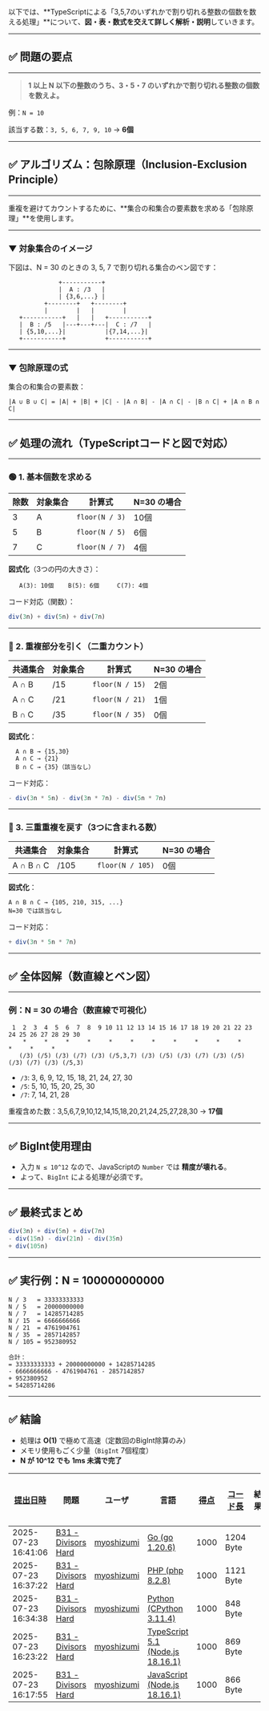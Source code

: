 以下では、\*\*TypeScriptによる「3,5,7のいずれかで割り切れる整数の個数を数える処理」\*\*について、**図・表・数式を交えて詳しく解析・説明**していきます。

---

## ✅ 問題の要点

---

> **1 以上 N 以下の整数のうち、3・5・7 のいずれかで割り切れる整数の個数を数えよ。**

例：`N = 10`

該当する数：`3, 5, 6, 7, 9, 10` → **6個**

---

## ✅ アルゴリズム：包除原理（Inclusion-Exclusion Principle）

---

重複を避けてカウントするために、\*\*集合の和集合の要素数を求める「包除原理」\*\*を使用します。

---

### ▼ 対象集合のイメージ

下図は、N = 30 のときの 3, 5, 7 で割り切れる集合のベン図です：

```
              +-----------+
              |  A : /3   |
              | {3,6,...} |
          +--------+   +--------+
          |        |   |        |
   +-----------+   |   |   +-----------+
   |  B : /5   |---+---+---|  C : /7   |
   | {5,10,...}|           |{7,14,...}|
   +-----------+           +-----------+
```

---

### ▼ 包除原理の式

集合の和集合の要素数：

```text
|A ∪ B ∪ C| = |A| + |B| + |C| - |A ∩ B| - |A ∩ C| - |B ∩ C| + |A ∩ B ∩ C|
```

---

## ✅ 処理の流れ（TypeScriptコードと図で対応）

---

### 🟢 1. 基本個数を求める

| 除数 | 対象集合 | 計算式            | N=30 の場合 |
| -- | ---- | -------------- | -------- |
| 3  | A    | `floor(N / 3)` | 10個      |
| 5  | B    | `floor(N / 5)` | 6個       |
| 7  | C    | `floor(N / 7)` | 4個       |

**図式化**（3つの円の大きさ）：

```
   A(3): 10個    B(5): 6個     C(7): 4個
```

コード対応（関数）：

```ts
div(3n) + div(5n) + div(7n)
```

---

### 🔴 2. 重複部分を引く（二重カウント）

| 共通集合  | 対象集合 | 計算式             | N=30 の場合 |
| ----- | ---- | --------------- | -------- |
| A ∩ B | /15  | `floor(N / 15)` | 2個       |
| A ∩ C | /21  | `floor(N / 21)` | 1個       |
| B ∩ C | /35  | `floor(N / 35)` | 0個       |

**図式化**：

```
  A ∩ B → {15,30}
  A ∩ C → {21}
  B ∩ C → {35}（該当なし）
```

コード対応：

```ts
- div(3n * 5n) - div(3n * 7n) - div(5n * 7n)
```

---

### 🔵 3. 三重重複を戻す（3つに含まれる数）

| 共通集合      | 対象集合 | 計算式              | N=30 の場合 |
| --------- | ---- | ---------------- | -------- |
| A ∩ B ∩ C | /105 | `floor(N / 105)` | 0個       |

**図式化**：

```
A ∩ B ∩ C → {105, 210, 315, ...}
N=30 では該当なし
```

コード対応：

```ts
+ div(3n * 5n * 7n)
```

---

## ✅ 全体図解（数直線とベン図）

---

### 例：N = 30 の場合（数直線で可視化）

```
 1  2  3  4  5  6  7  8  9 10 11 12 13 14 15 16 17 18 19 20 21 22 23 24 25 26 27 28 29 30
    *     *     *     *     *     *     *     *     *     *     *     *     *     *    
   (/3) (/5) (/3) (/7) (/3) (/5,3,7) (/3) (/5) (/3) (/7) (/3) (/5) (/3) (/7) (/3) (/5,3)
```

* `/3`: 3, 6, 9, 12, 15, 18, 21, 24, 27, 30
* `/5`: 5, 10, 15, 20, 25, 30
* `/7`: 7, 14, 21, 28

重複含めた数：3,5,6,7,9,10,12,14,15,18,20,21,24,25,27,28,30 → **17個**

---

## ✅ BigInt使用理由

* 入力 `N ≤ 10^12` なので、JavaScriptの `Number` では **精度が壊れる**。
* よって、`BigInt` による処理が必須です。

---

## ✅ 最終式まとめ

```ts
div(3n) + div(5n) + div(7n)
- div(15n) - div(21n) - div(35n)
+ div(105n)
```

---

## ✅ 実行例：N = 100000000000

```
N / 3   = 33333333333
N / 5   = 20000000000
N / 7   = 14285714285
N / 15  = 6666666666
N / 21  = 4761904761
N / 35  = 2857142857
N / 105 = 952380952

合計：
= 33333333333 + 20000000000 + 14285714285
- 6666666666 - 4761904761 - 2857142857
+ 952380952
= 54285714286
```

---

## ✅ 結論

* 処理は **O(1)** で極めて高速（定数回のBigInt除算のみ）
* メモリ使用もごく少量（`BigInt` 7個程度）
* **N が 10^12 でも 1ms 未満で完了**

| [提出日時](https://atcoder.jp/contests/tessoku-book/submissions/me?desc=true&orderBy=created) | 問題 | ユーザ | 言語 | [得点](https://atcoder.jp/contests/tessoku-book/submissions/me?desc=true&orderBy=score) | [コード長](https://atcoder.jp/contests/tessoku-book/submissions/me?orderBy=source_length) | 結果 | [実行時間](https://atcoder.jp/contests/tessoku-book/submissions/me?orderBy=time_consumption) | [メモリ](https://atcoder.jp/contests/tessoku-book/submissions/me?orderBy=memory_consumption) |  |
| --- | --- | --- | --- | --- | --- | --- | --- | --- | --- |
| 2025-07-23 16:41:06 | [B31 - Divisors Hard](https://atcoder.jp/contests/tessoku-book/tasks/tessoku_book_dd) | [myoshizumi](https://atcoder.jp/users/myoshizumi) | [Go (go 1.20.6)](https://atcoder.jp/contests/tessoku-book/submissions/me?f.Language=5002) | 1000 | 1204 Byte |  | 1 ms | 1632 KiB | [詳細](https://atcoder.jp/contests/tessoku-book/submissions/67847012) |
| 2025-07-23 16:37:22 | [B31 - Divisors Hard](https://atcoder.jp/contests/tessoku-book/tasks/tessoku_book_dd) | [myoshizumi](https://atcoder.jp/users/myoshizumi) | [PHP (php 8.2.8)](https://atcoder.jp/contests/tessoku-book/submissions/me?f.Language=5016) | 1000 | 1121 Byte |  | 14 ms | 21556 KiB | [詳細](https://atcoder.jp/contests/tessoku-book/submissions/67846918) |
| 2025-07-23 16:34:38 | [B31 - Divisors Hard](https://atcoder.jp/contests/tessoku-book/tasks/tessoku_book_dd) | [myoshizumi](https://atcoder.jp/users/myoshizumi) | [Python (CPython 3.11.4)](https://atcoder.jp/contests/tessoku-book/submissions/me?f.Language=5055) | 1000 | 848 Byte |  | 10 ms | 8648 KiB | [詳細](https://atcoder.jp/contests/tessoku-book/submissions/67846843) |
| 2025-07-23 16:23:22 | [B31 - Divisors Hard](https://atcoder.jp/contests/tessoku-book/tasks/tessoku_book_dd) | [myoshizumi](https://atcoder.jp/users/myoshizumi) | [TypeScript 5.1 (Node.js 18.16.1)](https://atcoder.jp/contests/tessoku-book/submissions/me?f.Language=5058) | 1000 | 869 Byte |  | 41 ms | 42856 KiB | [詳細](https://atcoder.jp/contests/tessoku-book/submissions/67846549) |
| 2025-07-23 16:17:55 | [B31 - Divisors Hard](https://atcoder.jp/contests/tessoku-book/tasks/tessoku_book_dd) | [myoshizumi](https://atcoder.jp/users/myoshizumi) | [JavaScript (Node.js 18.16.1)](https://atcoder.jp/contests/tessoku-book/submissions/me?f.Language=5009) | 1000 | 866 Byte |  | 41 ms | 42784 KiB | [詳細](https://atcoder.jp/contests/tessoku-book/submissions/67846392) |